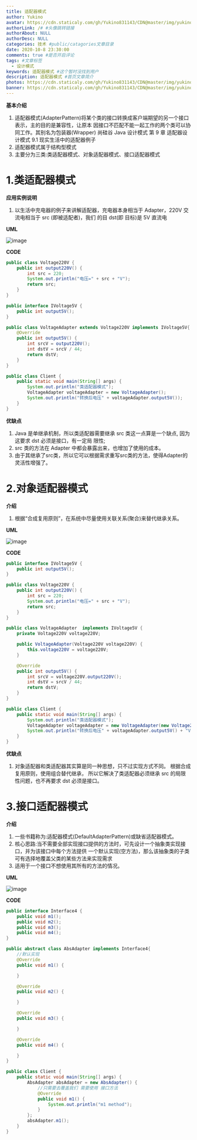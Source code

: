 ```yaml
---
title: 适配器模式
author: Yukino
avatar: https://cdn.staticaly.com/gh/Yukino831143/CDN@master/img/yukino/avatar/a26.ico #头像地址
authorLink: /# #头像跳转链接
authorAbout: NULL
authorDesc: NULL
categories: 技术 #public/catagories文章目录
date: 2020-10-8 23:30:00
comments: true #是否开启评论
tags: #文章标签
  - 设计模式
keywords: 适配器模式 #这个暂时没找到用户
description: 适配器模式 #首页文章简介
photos: https://cdn.staticaly.com/gh/Yukino831143/CDN@master/img/yukino/article_cover/ #首页的文章的封面图
banner: https://cdn.staticaly.com/gh/Yukino831143/CDN@master/img/yukino/banner/1.jpg #文章详情页的banner
---
```

**基本介绍**

1. 适配器模式(AdapterPattern)将某个类的接口转换成客户端期望的另一个接口表示，主的目的是兼容性，让原本 因接口不匹配不能一起工作的两个类可以协同工作。其别名为包装器(Wrapper)
尚硅谷 Java 设计模式
 第 9 章 适配器设计模式 9.1 现实生活中的适配器例子
2. 适配器模式属于结构型模式
3. 主要分为三类:类适配器模式、对象适配器模式、接口适配器模式

# 1.类适配器模式
 **应用实例说明**
 1. 以生活中充电器的例子来讲解适配器，充电器本身相当于 Adapter，220V 交流电相当于 src (即被适配者)，我们 的目 dst(即 目标)是 5V 直流电
 
**UML**

![image](https://cdn.staticaly.com/gh/Yukino831143/CDN@master/blogImageHosting/20201008232827.png)

**CODE**

```Java
public class Voltage220V {
    public int output220V() {
        int src = 220;
        System.out.println("电压=" + src + "V");
        return src;
    }
}
```
```Java
public interface IVoltage5V {
    public int output5V();
}
```
```Java
public class VoltageAdapter extends Voltage220V implements IVoltage5V{
    @Override
    public int output5V() {
        int srcV = output220V();
        int dstV = srcV / 44;
        return dstV;
    }
}
```
```Java
public class Client {
    public static void main(String[] args) {
        System.out.println("类适配器模式");
        VoltageAdapter voltageAdapter = new VoltageAdapter();
        System.out.println("转换后电压" + voltageAdapter.output5V());
    }
}
```
**优缺点**
1. Java 是单继承机制，所以类适配器需要继承 src 类这一点算是一个缺点, 因为这要求 dst 必须是接口，有一定局 限性;
2. src 类的方法在 Adapter 中都会暴露出来，也增加了使用的成本。
3. 由于其继承了src类，所以它可以根据需求重写src类的方法，使得Adapter的灵活性增强了。

# 2.对象适配器模式
**介绍**
1. 根据“合成复用原则”，在系统中尽量使用关联关系(聚合)来替代继承关系。

**UML**

![image](https://cdn.staticaly.com/gh/Yukino831143/CDN@master/blogImageHosting/20201008232853.png)

**CODE**
```Java
public interface IVoltage5V {
    public int output5V();
}
```
```Java
public class Voltage220V {
    public int output220V() {
        int src = 220;
        System.out.println("电压=" + src + "V");
        return src;
    }
}
```
```Java
public class VoltageAdapter  implements IVoltage5V {
    private Voltage220V voltage220V;

    public VoltageAdapter(Voltage220V voltage220V) {
        this.voltage220V = voltage220V;
    }

    @Override
    public int output5V() {
        int srcV = voltage220V.output220V();
        int dstV = srcV / 44;
        return dstV;
    }
}
```
```Java
public class Client {
    public static void main(String[] args) {
        System.out.println("类适配器模式");
        VoltageAdapter voltageAdapter = new VoltageAdapter(new Voltage220V());
        System.out.println("转换后电压" + voltageAdapter.output5V() + "V");
    }
}
```

**优缺点**
1. 对象适配器和类适配器其实算是同一种思想，只不过实现方式不同。 根据合成复用原则，使用组合替代继承， 所以它解决了类适配器必须继承 src 的局限性问题，也不再要求 dst 必须是接口。

# 3.接口适配器模式
**介绍**
1. 一些书籍称为:适配器模式(DefaultAdapterPattern)或缺省适配器模式。
2. 核心思路:当不需要全部实现接口提供的方法时，可先设计一个抽象类实现接口，并为该接口中每个方法提供
一个默认实现(空方法)，那么该抽象类的子类可有选择地覆盖父类的某些方法来实现需求
3. 适用于一个接口不想使用其所有的方法的情况。

**UML**

![image](https://cdn.staticaly.com/gh/Yukino831143/CDN@master/blogImageHosting/20201008232904.png)

**CODE**

```Java
public interface Interface4 {
    public void m1();
    public void m2();
    public void m3();
    public void m4();
}
```
```Java
public abstract class AbsAdapter implements Interface4{
    //默认实现
    @Override
    public void m1() {

    }

    @Override
    public void m2() {

    }

    @Override
    public void m3() {

    }

    @Override
    public void m4() {

    }
}
```
```Java
public class Client {
    public static void main(String[] args) {
        AbsAdapter absAdapter = new AbsAdapter() {
            //只需要去覆盖我们 需要使用 接口方法
            @Override
            public void m1() {
                System.out.println("m1 method");
            }
        };
        absAdapter.m1();
    }
}
```
